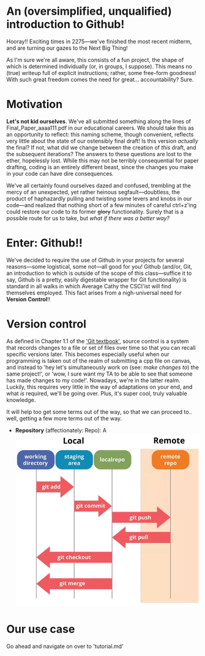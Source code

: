 # An (oversimplified, unqualified) introduction to Github!

Hooray!! Exciting times in 2275—we've finished the most recent midterm, and are turning our gazes to the Next Big Thing!  

As I'm sure we're all aware, this consists of a fun project, the shape of which is determined individually (or, in groups, I suppose). This means no (true) writeup full of explicit instructions; rather, some free-form goodness! With such great freedom comes the need for great... accountability? Sure.

# Motivation
**Let's not kid ourselves**. We've all submitted something along the lines of Final_Paper_aaaa111.pdf in our educational careers. We should take this as an opportunity to reflect: this naming scheme, though convenient, reflects very little about the state of our ostensibly final draft! Is this version *actually* the final? If not, what did we change between the creation of *this* draft, and the subsequent iterations? The answers to these questions are lost to the ether, hopelessly lost. While this may not be terribly consequential for paper drafting, coding is an entirely different beast, since the changes you make in your code can have dire consequences.

We've all certainly found ourselves dazed and confused, trembling at the mercy of an unexpected, yet rather heinous segfault—doubtless, the product of haphazardly pulling and twisting some levers and knobs in our code—and realized that nothing short of a few minutes of careful ctrl+z'ing could restore our code to its former ~~glory~~ functionality. Surely that is a possible route for us to take, but *what if there was a better way?*

# Enter: Github!!

We've decided to require the use of Github in your projects for several reasons—some logistical, some not—all good for you! Github (and/or, Git, an introduction to which is outside of the scope of this class—suffice it to say, Github is a pretty, easily digestable wrapper for Git functionality) is standard in all walks in which Average Cathy the CSCI'ist will find themselves employed. This fact arises from a nigh-universal need for **Version Control**!! 

# Version control
As defined in Chapter 1.1 of the ['Git textbook'](https://git-scm.com/book/en/v2), source control is a system that records changes to a file or set of files over time so that you can recall specific versions later. This becomes especially useful when our programming is taken out of the realm of submitting a cpp file on canvas, and instead to 'hey let's simultaneously work on (see: *make changes to*) the same project!', or 'wow, I sure want my TA to be able to see that someone has made changes to my code!'. Nowadays, we're in the latter realm. Luckily, this requires very little in the way of adaptations on your end, and what *is* required, we'll be going over. Plus, it's super cool, truly valuable knowledge.

It will help too get some terms out of the way, so that we can proceed to.. well, getting a few more terms out of the way. 
* __Repository__ (affectionately: Repo): A 
![Screenshot](/images/git_flow_image.png)
# Our use case

Go ahead and navigate on over to 'tutorial.md'
